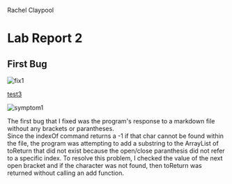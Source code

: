 Rachel Claypool
# Lab Report 2


## First Bug
![fix1](https://user-images.githubusercontent.com/97620200/151439793-0cdd4dfe-4d86-4481-b10e-e034488e40ff.jpg)

[test3](https://github.com/raclay/markdown-parse/blob/main/test3.md?plain=1)


![symptom1](https://user-images.githubusercontent.com/97620200/151440397-be5e8cf1-25db-4cbf-b5d4-74bbd37287bc.jpg)

The first bug that I fixed was the program's response to a markdown file without any brackets or parantheses.  
Since the indexOf command returns a -1 if that char cannot be found within the file, the program was attempting to 
add a substring to the ArrayList of toReturn that did not exist because the open/close paranthesis did not refer to
a specific index.  To resolve this problem, I  checked the value of the next open bracket and if the character was 
not found, then toReturn was returned without calling an add function.

